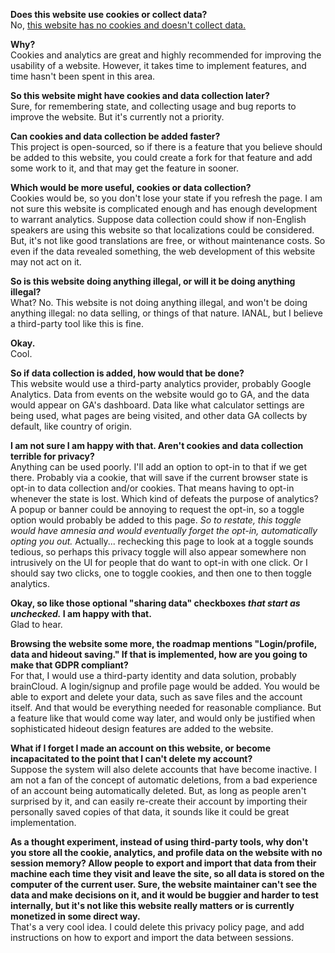﻿**Does this website use cookies or collect data?** <br/>
No, <u>this website has no cookies and doesn't collect data.</u>

**Why?** <br/>
Cookies and analytics are great and highly recommended for improving the usability of a website. However, it takes time to implement features, and time hasn't been spent in this area.

**So this website might have cookies and data collection later?** <br/>
Sure, for remembering state, and collecting usage and bug reports to improve the website. But it's currently not a priority.

**Can cookies and data collection be added faster?** <br/>
This project is open-sourced, so if there is a feature that you believe should be added to this website, you could create a fork for that feature and add some work to it, and that may get the feature in sooner.

**Which would be more useful, cookies or data collection?** <br/>
Cookies would be, so you don't lose your state if you refresh the page. I am not sure this website is complicated enough and has enough development to warrant analytics. Suppose data collection could show if non-English speakers are using this website so that localizations could be considered. But, it's not like good translations are free, or without maintenance costs. So even if the data revealed something, the web development of this website may not act on it.

**So is this website doing anything illegal, or will it be doing anything illegal?** <br/>
What? No. This website is not doing anything illegal, and won't be doing anything illegal: no data selling, or things of that nature. IANAL, but I believe a third-party tool like this is fine.

**Okay.** <br/>
Cool.

**So if data collection is added, how would that be done?** <br/>
This website would use a third-party analytics provider, probably Google Analytics. Data from events on the website would go to GA, and the data would appear on GA's dashboard. Data like what calculator settings are being used, what pages are being visited, and other data GA collects by default, like country of origin.

**I am not sure I am happy with that. Aren't cookies and data collection terrible for privacy?** <br/>
Anything can be used poorly. I'll add an option to opt-in to that if we get there. Probably via a cookie, that will save if the current browser state is opt-in to data collection and/or cookies. That means having to opt-in whenever the state is lost. Which kind of defeats the purpose of analytics? A popup or banner could be annoying to request the opt-in, so a toggle option would probably be added to this page. *So to restate, this toggle would have amnesia and would eventually forget the opt-in, automatically opting you out.* Actually... rechecking this page to look at a toggle sounds tedious, so perhaps this privacy toggle will also appear somewhere non intrusively on the UI for people that do want to opt-in with one click. Or I should say two clicks, one to toggle cookies, and then one to then toggle analytics.

**Okay, so like those optional "sharing data" checkboxes *that start as unchecked.* I am happy with that.** <br/>
Glad to hear.

**Browsing the website some more, the roadmap mentions "Login/profile, data and hideout saving." If that is implemented, how are you going to make that GDPR compliant?**<br />
For that, I would use a third-party identity and data solution, probably brainCloud. A login/signup and profile page would be added. You would be able to export and delete your data, such as save files and the account itself. And that would be everything needed for reasonable compliance. But a feature like that would come way later, and would only be justified when sophisticated hideout design features are added to the website. 

**What if I forget I made an account on this website, or become incapacitated to the point that I can't delete my account?**<br />
Suppose the system will also delete accounts that have become inactive. I am not a fan of the concept of automatic deletions, from a bad experience of an account being automatically deleted. But, as long as people aren't surprised by it, and can easily re-create their account by importing their personally saved copies of that data, it sounds like it could be great implementation. 

**As a thought experiment, instead of using third-party tools, why don't you store all the cookie, analytics, and profile data on the website with no session memory? Allow people to export and import that data from their machine each time they visit and leave the site, so all data is stored on the computer of the current user. Sure, the website maintainer can't see the data and make decisions on it, and it would be buggier and harder to test internally, but it's not like this website really matters or is currently monetized in some direct way.**<br />
That's a very cool idea. I could delete this privacy policy page, and add instructions on how to export and import the data between sessions.


<br/><br/>